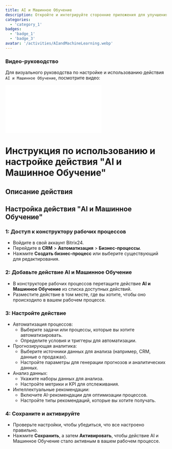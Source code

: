 ```yaml
---
title: AI и Машинное Обучение
description: Откройте и интегрируйте сторонние приложения для улучшения вашего бизнеса.
categories: 
  - 'category_1'
badges: 
  - 'badge_1'
  - 'badge_3'
avatar: '/activities/AIandMachineLearning.webp'
---
```

### Видео-руководство

Для визуального руководства по настройке и использованию действия `AI и Машинное Обучение`, посмотрите видео:

<iframe
  class="aspect-video w-full my-6 rounded shadow-md"
  src="//www.youtube.com/embed/OyzJd8BcTfY?feature=oembed&rel=0"
  frameborder="0"
  allow="accelerometer; autoplay; encrypted-media; gyroscope"
  allowfullscreen>
</iframe>

# Инструкция по использованию и настройке действия "AI и Машинное Обучение"

## Описание действия

## **Настройка действия "AI и Машинное Обучение"**

### 1: Доступ к конструктору рабочих процессов
- Войдите в свой аккаунт Bitrix24.
- Перейдите в **CRM** > **Автоматизация** > **Бизнес-процессы**.
- Нажмите **Создать бизнес-процесс** или выберите существующий для редактирования.

### 2: Добавьте действие AI и Машинное Обучение
- В конструкторе рабочих процессов перетащите действие **AI и Машинное Обучение** из списка доступных действий.
- Разместите действие в том месте, где вы хотите, чтобы оно происходило в вашем рабочем процессе.

### 3: Настройте действие
- Автоматизация процессов:
  - Выберите задачи или процессы, которые вы хотите автоматизировать.
  - Определите условия и триггеры для автоматизации.
- Прогнозирующая аналитика:
  - Выберите источники данных для анализа (например, CRM, данные о продажах).
  - Настройте параметры для генерации прогнозов и аналитических данных.
- Анализ данных:
  - Укажите наборы данных для анализа.
  - Настройте метрики и KPI для отслеживания.
- Интеллектуальные рекомендации:
  - Включите AI-рекомендации для оптимизации процессов.
  - Настройте типы рекомендаций, которые вы хотите получать.

### 4: Сохраните и активируйте
- Проверьте настройки, чтобы убедиться, что все настроено правильно.
- Нажмите **Сохранить**, а затем **Активировать**, чтобы действие AI и Машинное Обучение стало активным в вашем рабочем процессе.